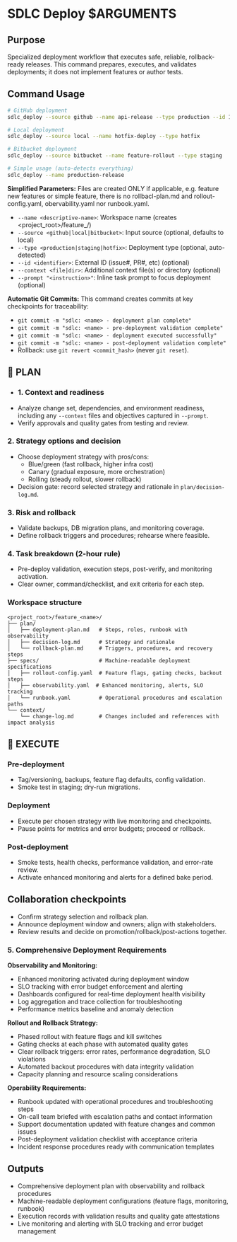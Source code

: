# SDLC Deploy $ARGUMENTS

## Purpose
Specialized deployment workflow that executes safe, reliable, rollback-ready releases. This command
prepares, executes, and validates deployments; it does not implement features or author tests.

## Command Usage
```bash
# GitHub deployment
sdlc_deploy --source github --name api-release --type production --id 101

# Local deployment
sdlc_deploy --source local --name hotfix-deploy --type hotfix

# Bitbucket deployment
sdlc_deploy --source bitbucket --name feature-rollout --type staging

# Simple usage (auto-detects everything)
sdlc_deploy --name production-release
```

**Simplified Parameters:**
Files are created ONLY if applicable, e.g. feature new features or simple feature, there is no rollbacl-plan.md and rollout-config.yaml, obervability.yaml nor runbook.yaml.
- `--name <descriptive-name>`: Workspace name (creates <project_root>/feature_<name>/)
- `--source <github|local|bitbucket>`: Input source (optional, defaults to local)
- `--type <production|staging|hotfix>`: Deployment type (optional, auto-detected)
- `--id <identifier>`: External ID (issue#, PR#, etc) (optional)
- `--context <file|dir>`: Additional context file(s) or directory (optional)
- `--prompt "<instruction>"`: Inline task prompt to focus deployment (optional)

**Automatic Git Commits:**
This command creates commits at key checkpoints for traceability:
- `git commit -m "sdlc: <name> - deployment plan complete"`
- `git commit -m "sdlc: <name> - pre-deployment validation complete"`
- `git commit -m "sdlc: <name> - deployment executed successfully"`
- `git commit -m "sdlc: <name> - post-deployment validation complete"`
- Rollback: use `git revert <commit_hash>` (never `git reset`).

## 🔹 PLAN
- ### 1. Context and readiness
- Analyze change set, dependencies, and environment readiness, including any `--context` files and
  objectives captured in `--prompt`.
- Verify approvals and quality gates from testing and review.

### 2. Strategy options and decision
- Choose deployment strategy with pros/cons:
  - Blue/green (fast rollback, higher infra cost)
  - Canary (gradual exposure, more orchestration)
  - Rolling (steady rollout, slower rollback)
- Decision gate: record selected strategy and rationale in `plan/decision-log.md`.

### 3. Risk and rollback
- Validate backups, DB migration plans, and monitoring coverage.
- Define rollback triggers and procedures; rehearse where feasible.

### 4. Task breakdown (2-hour rule)
- Pre-deploy validation, execution steps, post-verify, and monitoring activation.
- Clear owner, command/checklist, and exit criteria for each step.

### Workspace structure
```
<project_root>/feature_<name>/
├── plan/
│   ├── deployment-plan.md   # Steps, roles, runbook with observability
│   ├── decision-log.md      # Strategy and rationale
│   └── rollback-plan.md     # Triggers, procedures, and recovery steps
├── specs/                   # Machine-readable deployment specifications
│   ├── rollout-config.yaml  # Feature flags, gating checks, backout steps
│   ├── observability.yaml  # Enhanced monitoring, alerts, SLO tracking
│   └── runbook.yaml         # Operational procedures and escalation paths
└── context/
    └── change-log.md        # Changes included and references with impact analysis
```

## 🔹 EXECUTE
### Pre-deployment
- Tag/versioning, backups, feature flag defaults, config validation.
- Smoke test in staging; dry-run migrations.

### Deployment
- Execute per chosen strategy with live monitoring and checkpoints.
- Pause points for metrics and error budgets; proceed or rollback.

### Post-deployment
- Smoke tests, health checks, performance validation, and error-rate review.
- Activate enhanced monitoring and alerts for a defined bake period.

## Collaboration checkpoints
- Confirm strategy selection and rollback plan.
- Announce deployment window and owners; align with stakeholders.
- Review results and decide on promotion/rollback/post-actions together.

### 5. Comprehensive Deployment Requirements

**Observability and Monitoring:**
- Enhanced monitoring activated during deployment window
- SLO tracking with error budget enforcement and alerting
- Dashboards configured for real-time deployment health visibility
- Log aggregation and trace collection for troubleshooting
- Performance metrics baseline and anomaly detection

**Rollout and Rollback Strategy:**
- Phased rollout with feature flags and kill switches
- Gating checks at each phase with automated quality gates
- Clear rollback triggers: error rates, performance degradation, SLO violations
- Automated backout procedures with data integrity validation
- Capacity planning and resource scaling considerations

**Operability Requirements:**
- Runbook updated with operational procedures and troubleshooting steps
- On-call team briefed with escalation paths and contact information
- Support documentation updated with feature changes and common issues
- Post-deployment validation checklist with acceptance criteria
- Incident response procedures ready with communication templates

## Outputs
- Comprehensive deployment plan with observability and rollback procedures
- Machine-readable deployment configurations (feature flags, monitoring, runbook)
- Execution records with validation results and quality gate attestations
- Live monitoring and alerting with SLO tracking and error budget management
